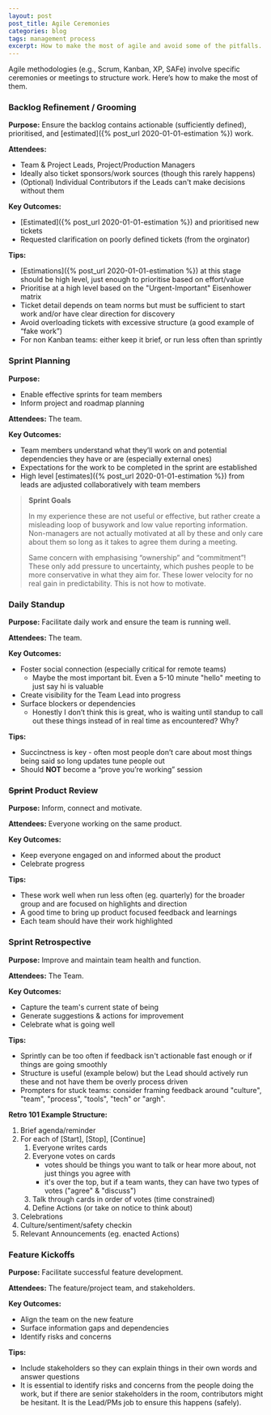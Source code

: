 ```yaml
---
layout: post
post_title: Agile Ceremonies
categories: blog
tags: management process
excerpt: How to make the most of agile and avoid some of the pitfalls.
---
```


Agile methodologies (e.g., Scrum, Kanban, XP, SAFe) involve specific ceremonies or meetings to structure work. Here’s how to make the most of them.

### Backlog Refinement / Grooming

**Purpose:** Ensure the backlog contains actionable (sufficiently defined), prioritised, and [estimated]({% post_url 2020-01-01-estimation %}) work.

**Attendees:**  
- Team & Project Leads, Project/Production Managers
- Ideally also ticket sponsors/work sources (though this rarely happens)
- (Optional) Individual Contributors if the Leads can't make decisions without them

**Key Outcomes:**  
- [Estimated]({% post_url 2020-01-01-estimation %}) and prioritised new tickets
- Requested clarification on poorly defined tickets (from the orginator)

**Tips:**  
- [Estimations]({% post_url 2020-01-01-estimation %}) at this stage should be high level, just enough to prioritise based on effort/value
- Prioritise at a high level based on the "Urgent-Important" Eisenhower matrix
- Ticket detail depends on team norms but must be sufficient to start work and/or have clear direction for discovery
- Avoid overloading tickets with excessive structure (a good example of “fake work”)
- For non Kanban teams: either keep it brief, or run less often than sprintly

### Sprint Planning

**Purpose:**  
- Enable effective sprints for team members
- Inform project and roadmap planning

**Attendees:** The team.

**Key Outcomes:**  
- Team members understand what they’ll work on and potential dependencies they have or are (especially external ones)
- Expectations for the work to be completed in the sprint are established
- High level [estimates]({% post_url 2020-01-01-estimation %}) from leads are adjusted collaboratively with team members

> **Sprint Goals**
> 
> In my experience these are not useful or effective, but rather create a misleading loop of busywork and low value reporting information. Non-managers are not actually motivated at all by these and only care about them so long as it takes to agree them during a meeting.
> 
> Same concern with emphasising “ownership” and “commitment”! These only add pressure to uncertainty, which pushes people to be more conservative in what they aim for. These lower velocity for no real gain in predictability. This is not how to motivate.

### Daily Standup

**Purpose:** Facilitate daily work and ensure the team is running well.

**Attendees:** The team.

**Key Outcomes:**  
- Foster social connection (especially critical for remote teams)
    - Maybe the most important bit. Even a 5-10 minute "hello" meeting to just say hi is valuable
- Create visibility for the Team Lead into progress
- Surface blockers or dependencies
    - Honestly I don’t think this is great, who is waiting until standup to call out these things instead of in real time as encountered? Why?

**Tips:**  
- Succinctness is key - often most people don’t care about most things being said so long updates tune people out
- Should **NOT** become a “prove you’re working” session

### ~~Sprint~~ Product Review

**Purpose:** Inform, connect and motivate.

**Attendees:** Everyone working on the same product.

**Key Outcomes:**  
- Keep everyone engaged on and informed about the product
- Celebrate progress

**Tips:**  
- These work well when run less often (eg. quarterly) for the broader group and are focused on highlights and direction
- A good time to bring up product focused feedback and learnings
- Each team should have their work highlighted

### Sprint Retrospective

**Purpose:** Improve and maintain team health and function.

**Attendees:** The Team.

**Key Outcomes:**  
- Capture the team's current state of being
- Generate suggestions & actions for improvement
- Celebrate what is going well

**Tips:**  
- Sprintly can be too often if feedback isn't actionable fast enough or if things are going smoothly
- Structure is useful (example below) but the Lead should actively run these and not have them be overly process driven
- Prompters for stuck teams: consider framing feedback around "culture", "team", "process", "tools", "tech" or "argh".

**Retro 101 Example Structure:**  
1. Brief agenda/reminder
1. For each of [Start], [Stop], [Continue]
    1. Everyone writes cards
    1. Everyone votes on cards
        - votes should be things you want to talk or hear more about, not just things you agree with
        - it's over the top, but if a team wants, they can have two types of votes ("agree" & "discuss")
    1. Talk through cards in order of votes (time constrained)
    1. Define Actions (or take on notice to think about)
1. Celebrations
1. Culture/sentiment/safety checkin
1. Relevant Announcements (eg. enacted Actions)

### Feature Kickoffs

**Purpose:** Facilitate successful feature development.

**Attendees:** The feature/project team, and stakeholders.

**Key Outcomes:**  
- Align the team on the new feature
- Surface information gaps and dependencies
- Identify risks and concerns

**Tips:**  
- Include stakeholders so they can explain things in their own words and answer questions
- It is essential to identify risks and concerns from the people doing the work, but if there are senior stakeholders in the room, contributors might be hesitant. It is the Lead/PMs job to ensure this happens (safely).
